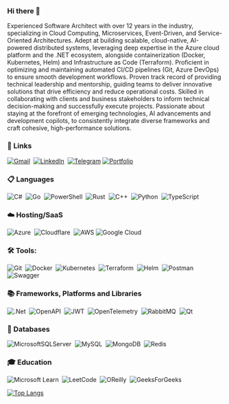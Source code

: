### Hi there 👋

Experienced Software Architect with over 12 years in the industry, specializing in Cloud Computing, Microservices, Event-Driven, and Service-Oriented Architectures. Adept at building scalable, cloud-native, AI-powered distributed systems, leveraging deep expertise in the Azure cloud platform and the .NET ecosystem, alongside containerization (Docker, Kubernetes, Helm) and Infrastructure as Code (Terraform). Proficient in optimizing and maintaining automated CI/CD pipelines (Git, Azure DevOps) to ensure smooth development workflows. Proven track record of providing technical leadership and mentorship, guiding teams to deliver innovative solutions that drive efficiency and reduce operational costs. Skilled in collaborating with clients and business stakeholders to inform technical decision-making and successfully execute projects. Passionate about staying at the forefront of emerging technologies, AI advancements and development copilots, to consistently integrate diverse frameworks and craft cohesive, high-performance solutions.

### 🔗 Links

[![Gmail](https://img.shields.io/badge/Gmail-D14836?style=for-the-badge&logo=gmail&logoColor=white)](mailto:ivanenkomak@gmail.com)&nbsp;
[![LinkedIn](https://img.shields.io/badge/linkedin-%230077B5.svg?style=for-the-badge&logo=linkedin&logoColor=white)](https://www.linkedin.com/in/ivanenkomaksym/)&nbsp;
[![Telegram](https://img.shields.io/badge/Telegram-2CA5E0?style=for-the-badge&logo=telegram&logoColor=white)](https://telegram.me/m8double)
[![Portfolio](https://img.shields.io/badge/Portfolio-%23000000.svg?style=for-the-badge&logo=firefox&logoColor=#FF7139)](https://ivanenkomak.com/)

### 📋 Languages

![C#](https://img.shields.io/badge/c%23-%23239120.svg?style=for-the-badge&logo=csharp&logoColor=white)&nbsp;
![Go](https://img.shields.io/badge/go-%2300ADD8.svg?style=for-the-badge&logo=go&logoColor=white)&nbsp;
![PowerShell](https://img.shields.io/badge/PowerShell-%235391FE.svg?style=for-the-badge&logo=powershell&logoColor=white)&nbsp;
![Rust](https://img.shields.io/badge/rust-%23000000.svg?style=for-the-badge&logo=rust&logoColor=white)&nbsp;
![C++](https://img.shields.io/badge/c++-%2300599C.svg?style=for-the-badge&logo=c%2B%2B&logoColor=white)&nbsp;
![Python](https://img.shields.io/badge/python-3670A0?style=for-the-badge&logo=python&logoColor=ffdd54)&nbsp;
![TypeScript](https://img.shields.io/badge/typescript-%23007ACC.svg?style=for-the-badge&logo=typescript&logoColor=white)

### ☁️ Hosting/SaaS
![Azure](https://img.shields.io/badge/azure-%230072C6.svg?style=for-the-badge&logo=microsoftazure&logoColor=white)&nbsp;
![Cloudflare](https://img.shields.io/badge/Cloudflare-F38020?style=for-the-badge&logo=Cloudflare&logoColor=white)&nbsp;
![AWS](https://img.shields.io/badge/AWS-%23FF9900.svg?style=for-the-badge&logo=amazon-aws&logoColor=white)
![Google Cloud](https://img.shields.io/badge/Google%20Cloud-%234285F4.svg?style=for-the-badge&logo=google-cloud&logoColor=white)

### 🛠 Tools:

![Git](https://img.shields.io/badge/git-%23F05033.svg?style=for-the-badge&logo=git&logoColor=white)&nbsp;
![Docker](https://img.shields.io/badge/docker-%230db7ed.svg?style=for-the-badge&logo=docker&logoColor=white)&nbsp;
![Kubernetes](https://img.shields.io/badge/kubernetes-%23326ce5.svg?style=for-the-badge&logo=kubernetes&logoColor=white)&nbsp;
![Terraform](https://img.shields.io/badge/Terraform-844FBA?style=for-the-badge&logo=terraform&logoColor=fff)&nbsp;
![Helm](https://img.shields.io/badge/Helm-0F1689?style=for-the-badge&logo=helm&logoColor=fff)&nbsp;
![Postman](https://img.shields.io/badge/Postman-FF6C37?style=for-the-badge&logo=postman&logoColor=white)&nbsp;
![Swagger](https://img.shields.io/badge/-Swagger-%23Clojure?style=for-the-badge&logo=swagger&logoColor=white)

### 📚 Frameworks, Platforms and Libraries
![.Net](https://img.shields.io/badge/.NET-5C2D91?style=for-the-badge&logo=.net&logoColor=white)&nbsp;
![OpenAPI](https://img.shields.io/badge/OpenAPI-green?style=for-the-badge&logo=openapiinitiative)&nbsp;
![JWT](https://img.shields.io/badge/JWT-black?style=for-the-badge&logo=JSON%20web%20tokens)&nbsp;
![OpenTelemetry](https://img.shields.io/badge/OpenTelemetry-green?style=for-the-badge&logo=opentelemetry)&nbsp;
![RabbitMQ](https://img.shields.io/badge/Rabbitmq-FF6600?style=for-the-badge&logo=rabbitmq&logoColor=white)&nbsp;
![Qt](https://img.shields.io/badge/Qt-%23217346.svg?style=for-the-badge&logo=Qt&logoColor=white)&nbsp;

### 💾 Databases
![MicrosoftSQLServer](https://img.shields.io/badge/Microsoft%20SQL%20Server-CC2927?style=for-the-badge&logo=microsoft%20sql%20server&logoColor=white)&nbsp;
![MySQL](https://img.shields.io/badge/MySQL-4479A1?style=for-the-badge&logo=mysql&logoColor=fff)&nbsp;
![MongoDB](https://img.shields.io/badge/MongoDB-%234ea94b.svg?style=for-the-badge&logo=mongodb&logoColor=white)&nbsp;
![Redis](https://img.shields.io/badge/redis-%23DD0031.svg?style=for-the-badge&logo=redis&logoColor=white)

### 🎓 Education
![Microsoft Learn](https://img.shields.io/badge/Microsoft_Learn-258ffa?style=for-the-badge&logo=microsoft&logoColor=white)&nbsp;
![LeetCode](https://img.shields.io/badge/LeetCode-000000?style=for-the-badge&logo=LeetCode&logoColor=#d16c06)&nbsp;
![OReilly](https://img.shields.io/badge/OReilly-red?style=for-the-badge&logo=oreilly)&nbsp;
![GeeksForGeeks](https://img.shields.io/badge/GeeksforGeeks-gray?style=for-the-badge&logo=geeksforgeeks&logoColor=35914c)&nbsp;

[![Top Langs](https://github-readme-stats.vercel.app/api/top-langs/?username=ivanenkomaksym&hide=Smarty,CSS,HTML&layout=compact)](https://github.com/anuraghazra/github-readme-stats)
